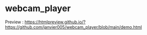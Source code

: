 # webcam_player

Preview : https://htmlpreview.github.io/?https://github.com/janvier005/webcam_player/blob/main/demo.html